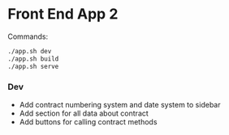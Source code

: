 # Front End App 2

Commands:
```bash
./app.sh dev
./app.sh build
./app.sh serve
```


### Dev

- Add contract numbering system and date system to sidebar
- Add section for all data about contract
- Add buttons for calling contract methods

